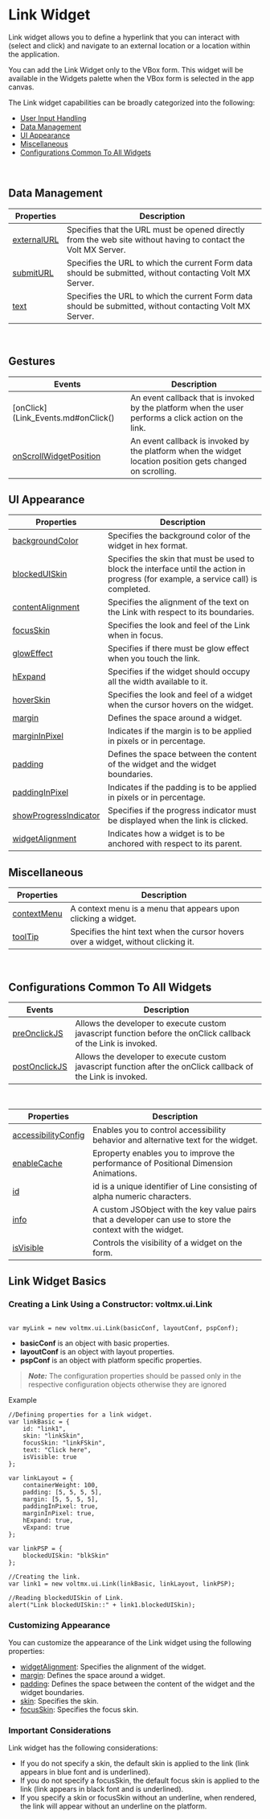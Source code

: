                               

Link Widget
===========

Link widget allows you to define a hyperlink that you can interact with (select and click) and navigate to an external location or a location within the application.

You can add the Link Widget only to the VBox form. This widget will be available in the Widgets palette when the VBox form is selected in the app canvas.

The Link widget capabilities can be broadly categorized into the following:

*   [User Input Handling](#gestures)
*   [Data Management](#data-management)
*   [UI Appearance](#ui-appearance)
*   [Miscellaneous](#miscellaneous)
*   [Configurations Common To All Widgets](#configurations-common-to-all-widgets)

 

Data Management
---------------

| Properties | Description |
| --- | --- |
| [externalURL](Link_Properties.md#external) | Specifies that the URL must be opened directly from the web site without having to contact the Volt MX Server. |
| [submitURL](Link_Properties.md#submitUR) | Specifies the URL to which the current Form data should be submitted, without contacting Volt MX Server. |
| [text](Link_Properties.md#text) | Specifies the URL to which the current Form data should be submitted, without contacting Volt MX Server. |

  

Gestures
--------

| Events | Description |
| --- | --- |
| [onClick](Link_Events.md#onClick() | An event callback that is invoked by the platform when the user performs a click action on the link. |
| [onScrollWidgetPosition](Link_Events.md#onScrollWidgetPosition) | An event callback is invoked by the platform when the widget location position gets changed on scrolling. |

UI Appearance
-------------

| Properties | Description |
| --- | --- |
| [backgroundColor](Link_Properties.md#backgrou) | Specifies the background color of the widget in hex format. |
| [blockedUISkin](Link_Properties.md#blockedU) | Specifies the skin that must be used to block the interface until the action in progress (for example, a service call) is completed. |
| [contentAlignment](Link_Properties.md#contentA) | Specifies the alignment of the text on the Link with respect to its boundaries. |
| [focusSkin](Link_Properties.md#focusSkin) | Specifies the look and feel of the Link when in focus. |
| [glowEffect](Link_Properties.md#glowEffe) | Specifies if there must be glow effect when you touch the link. |
| [hExpand](Link_Properties.md#hExpand) | Specifies if the widget should occupy all the width available to it. |
| [hoverSkin](Link_Properties.md#hoverSkin) | Specifies the look and feel of a widget when the cursor hovers on the widget. |
| [margin](Link_Properties.md#margin) | Defines the space around a widget. |
| [marginInPixel](Link_Properties.md#marginIn) | Indicates if the margin is to be applied in pixels or in percentage. |
| [padding](Link_Properties.md#padding) | Defines the space between the content of the widget and the widget boundaries. |
| [paddingInPixel](Link_Properties.md#paddingI) | Indicates if the padding is to be applied in pixels or in percentage. |
| [showProgressIndicator](Link_Properties.md#showProg) | Specifies if the progress indicator must be displayed when the link is clicked. |
| [widgetAlignment](Link_Properties.md#widgetAl) | Indicates how a widget is to be anchored with respect to its parent. |

Miscellaneous
-------------

| Properties | Description |
| --- | --- |
| [contextMenu](Link_Properties.md#contextM) | A context menu is a menu that appears upon clicking a widget. |
| [toolTip](Link_Properties.md#toolTip) | Specifies the hint text when the cursor hovers over a widget, without clicking it. |

 

Configurations Common To All Widgets
------------------------------------

| Events | Description |
| --- | --- |
| [preOnclickJS](Link_Events.md#preOncli) | Allows the developer to execute custom javascript function before the onClick callback of the Link is invoked. |
| [postOnclickJS](Link_Events.md#postOncl) | Allows the developer to execute custom javascript function after the onClick callback of the Link is invoked. |

 

| Properties | Description |
| --- | --- |
| [accessibilityConfig](Link_Properties.md#accessibilityConfig) | Enables you to control accessibility behavior and alternative text for the widget. |
| [enableCache](Link_Properties.md#enableCa) | Eproperty enables you to improve the performance of Positional Dimension Animations. |
| [id](Link_Properties.md#id) | id is a unique identifier of Line consisting of alpha numeric characters. |
| [info](Link_Properties.md#info) | A custom JSObject with the key value pairs that a developer can use to store the context with the widget. |
| [isVisible](Link_Properties.md#isVisible) | Controls the visibility of a widget on the form. |

Link Widget Basics
------------------

### Creating a Link Using a Constructor: voltmx.ui.Link

```

var myLink = new voltmx.ui.Link(basicConf, layoutConf, pspConf);
```

*   **basicConf** is an object with basic properties.
*   **layoutConf** is an object with layout properties.
*   **pspConf** is an object with platform specific properties.

> **_Note:_** The configuration properties should be passed only in the respective configuration objects otherwise they are ignored

Example

```
//Defining properties for a link widget.
var linkBasic = {
    id: "link1",
    skin: "linkSkin",
    focusSkin: "linkFSkin",
    text: "Click here",
    isVisible: true
};

var linkLayout = {
    containerWeight: 100,
    padding: [5, 5, 5, 5],
    margin: [5, 5, 5, 5],
    paddingInPixel: true,
    marginInPixel: true,
    hExpand: true,
    vExpand: true
};

var linkPSP = {
    blockedUISkin: "blkSkin"
};

//Creating the link.
var link1 = new voltmx.ui.Link(linkBasic, linkLayout, linkPSP);

//Reading blockedUISkin of Link.
alert("Link blockedUISkin::" + link1.blockedUISkin);
```

### Customizing Appearance

You can customize the appearance of the Link widget using the following properties:

*   [widgetAlignment](Link_Layout_Properties.md#widgetalignment): Specifies the alignment of the widget.
*   [margin](Link_Layout_Properties.md#margin): Defines the space around a widget.
*   [padding](Link_Layout_Properties.md#padding): Defines the space between the content of the widget and the widget boundaries.
*   [skin](Link_Properties.md#skin): Specifies the skin.
*   [focusSkin](Link_Properties.md#focusSkin): Specifies the focus skin.

### Important Considerations

Link widget has the following considerations:

*   If you do not specify a skin, the default skin is applied to the link (link appears in blue font and is underlined).
*   If you do not specify a focusSkin, the default focus skin is applied to the link (link appears in black font and is underlined).
*   If you specify a skin or focusSkin without an underline, when rendered, the link will appear without an underline on the platform.

